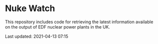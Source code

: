 # Nuke Watch

This repository includes code for retrieving the latest information available on the output of EDF nuclear power plants in the UK.

Last updated: 2021-04-13 07:15